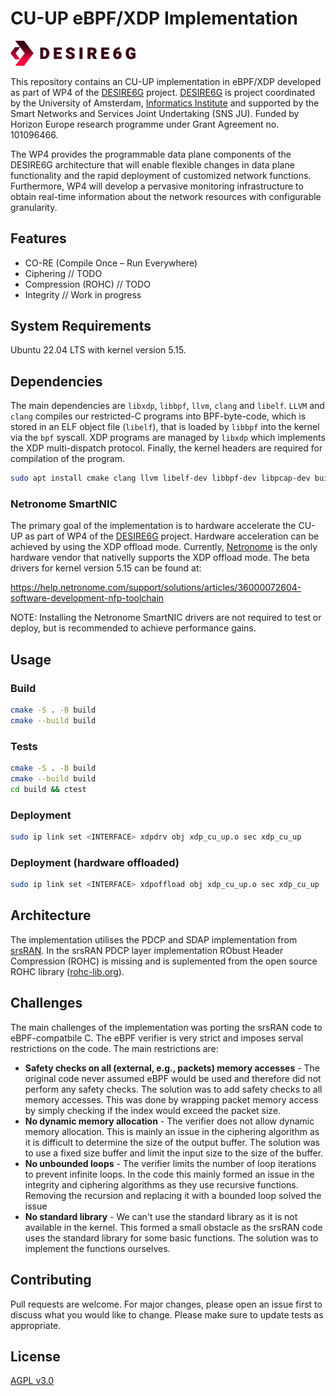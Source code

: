 # CU-UP eBPF/XDP Implementation

<img src="./docs/desire6g-logo.svg" width="200">

This repository contains an CU-UP implementation in eBPF/XDP developed as part of WP4 of the [DESIRE6G](https://desire6g.eu) project. [DESIRE6G](https://desire6g.eu) is project coordinated by the University of Amsterdam, [Informatics Institute](https://ivi.uva.nl) and supported by the Smart Networks and Services Joint Undertaking (SNS JU). Funded by Horizon Europe research programme under Grant Agreement no. 101096466.


The WP4 provides the programmable data plane components of the DESIRE6G architecture that will enable flexible changes in data plane functionality and the rapid deployment of customized network functions. Furthermore, WP4 will develop a pervasive monitoring infrastructure to obtain real-time information about the network resources with configurable granularity.

## Features

- CO-RE (Compile Once – Run Everywhere)
- Ciphering // TODO
- Compression (ROHC) // TODO
- Integrity // Work in progress

## System Requirements
Ubuntu 22.04 LTS with kernel version 5.15.

## Dependencies
The main dependencies are `libxdp`, `libbpf`, `llvm`, `clang` and
`libelf`. `LLVM` and `clang` compiles our restricted-C programs into BPF-byte-code, which is stored in an ELF object file (`libelf`), that is loaded by `libbpf` into the kernel via the `bpf` syscall. XDP programs are managed by `libxdp` which implements the XDP multi-dispatch protocol. Finally, the kernel headers are required for compilation of the program.

```sh
sudo apt install cmake clang llvm libelf-dev libbpf-dev libpcap-dev build-essential linux-headers-$(uname -r) linux-tools-common linux-tools-generic tcpdump
```

### Netronome SmartNIC
The primary goal of the implementation is to hardware accelerate the CU-UP as part of WP4 of the [DESIRE6G](https://desire6g.eu) project. Hardware acceleration can be achieved by using the XDP offload mode. Currently, [Netronome](https://www.netronome.com) is the only hardware vendor that nativelly supports the XDP offload mode. The beta drivers for kernel version 5.15 can be found at:

https://help.netronome.com/support/solutions/articles/36000072604-software-development-nfp-toolchain

NOTE: Installing the Netronome SmartNIC drivers are not required to test or deploy, but is recommended to achieve performance gains.

## Usage

### Build
```sh
cmake -S . -B build
cmake --build build
```

### Tests
```sh
cmake -S . -B build
cmake --build build
cd build && ctest
```

### Deployment
```sh
sudo ip link set <INTERFACE> xdpdrv obj xdp_cu_up.o sec xdp_cu_up
```

### Deployment (hardware offloaded)
```sh
sudo ip link set <INTERFACE> xdpoffload obj xdp_cu_up.o sec xdp_cu_up
```

## Architecture
The implementation utilises the PDCP and SDAP implementation from [srsRAN](https://github.com/srsran/srsRAN_Project). In the srsRAN PDCP layer implementation RObust Header Compression (ROHC) is missing and is suplemented from the open source ROHC library ([rohc-lib.org](https://rohc-lib.org)).

## Challenges
The main challenges of the implementation was porting the srsRAN code to eBPF-compatbile C. The eBPF verifier is very strict and imposes serval restrictions on the code. The main restrictions are:

- **Safety checks on all (external, e.g., packets) memory accesses** - The original code never assumed eBPF would be used and therefore did not perform any safety checks. The solution was to add safety checks to all memory accesses. This was done by wrapping packet memory access by simply checking if the index would exceed the packet size. 
- **No dynamic memory allocation** - The verifier does not allow dynamic memory allocation. This is mainly an issue in the ciphering algorithm as it is difficult to determine the size of the output buffer. The solution was to use a fixed size buffer and limit the input size to the size of the buffer.
- **No unbounded loops** - The verifier limits the number of loop iterations to prevent infinite loops. In the code this mainly formed an issue in the integrity and ciphering algorithms as they use recursive functions. Removing the recursion and replacing it with a bounded loop solved the issue
- **No standard library** - We can't use the standard library as it is not available in the kernel. This formed a small obstacle as the srsRAN code uses the standard library for some basic functions. The solution was to implement the functions ourselves.


## Contributing

Pull requests are welcome. For major changes, please open an issue first to discuss what you would like to change. Please make sure to update tests as appropriate.

## License

[AGPL v3.0](https://github.com/srsran/srsRAN_Project/blob/main/LICENSE)